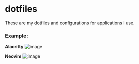 # dotfiles
These are my dotfiles and configurations for applications I use.

### Example:
**Alacritty**
![image](https://user-images.githubusercontent.com/47650058/147436427-e9dd5297-f8c1-4c33-aca1-1488e3d8a5c7.png)

**Neovim**
![image](https://user-images.githubusercontent.com/47650058/147437350-02f9c09a-7fc3-45be-b1f7-d7422e7a522b.png)
